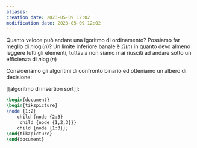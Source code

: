 ```yaml
---
aliases: 
creation date: 2023-05-09 12:02
modification date: 2023-05-09 12:02
---
```


Quanto veloce può andare una lgoritmo di ordinamento? Possiamo far meglio di $n \log(n)$?
Un limite inferiore banale è $\Omega(n)$ in quanto devo almeno leggere tutti gli elementi, tuttavia non siamo mai riusciti ad andare sotto un efficienza di $n \log (n)$


Consideriamo gli algoritmi di confronto binario ed otteniamo un albero di decisione:

[[algoritmo di insertion sort]]:

```tikz
\begin{document}
\begin{tikzpicture}
\node {1:2} 
	child {node {2:3}
	 child {node {1,2,3}}}
	child {node {1:3}};
\end{tikzpicture}
\end{document}
```




